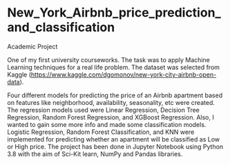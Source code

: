 # New_York_Airbnb_price_prediction_and_classification
Academic Project

One of my first university courseworks. The task was to apply Machine Learning techniques for a real life problem. The dataset was selected from Kaggle (https://www.kaggle.com/dgomonov/new-york-city-airbnb-open-data).

Four different models for predicting the price of an Airbnb apartment based on features like neighborhood, availability, seasonality, etc were created. The regression models used were Linear Regression, Decision Tree Regression, Random Forest Regression, and XGBoost Regression. Also, I wanted to gain some more info and made some classification models. Logistic Regression, Random Forest Classification, and KNN were implemented for predicting whether an apartment will be classified as Low or High price. The project has been done in Jupyter Notebook using Python 3.8 with the aim of Sci-Kit learn, NumPy and Pandas libraries.
